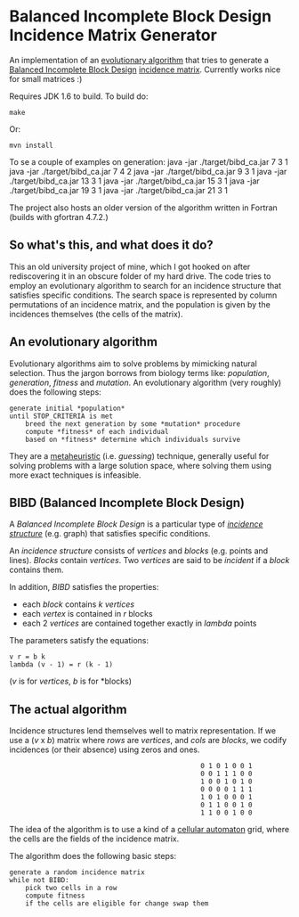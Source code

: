 # Balanced Incomplete Block Design Incidence Matrix Generator

An implementation of an [evolutionary algorithm](https://en.wikipedia.org/wiki/Evolutionary_algorithm) that tries to generate a [Balanced Incomplete Block Design](http://mathworld.wolfram.com/BlockDesign.html) [incidence matrix](https://en.wikipedia.org/wiki/Incidence_matrix). Currently works nice for small matrices :)

Requires JDK 1.6 to build. To build do:

    make 

Or:
   
    mvn install

To se a couple of examples on generation:
    java -jar ./target/bibd_ca.jar 7 3 1
    java -jar ./target/bibd_ca.jar 7 4 2
    java -jar ./target/bibd_ca.jar 9 3 1
    java -jar ./target/bibd_ca.jar 13 3 1
    java -jar ./target/bibd_ca.jar 15 3 1
    java -jar ./target/bibd_ca.jar 19 3 1
    java -jar ./target/bibd_ca.jar 21 3 1

The project also hosts an older version of the algorithm written in Fortran (builds with gfortran 4.7.2.)

## So what's this, and what does it do?

This an old university project of mine, which I got hooked on after rediscovering it in an obscure folder of my hard drive. The code tries to employ an evolutionary algorithm to search for an incidence structure that satisfies specific conditions. The search space is represented by column permutations of an incidence matrix, and the population is given by the incidences themselves (the cells of the matrix).

## An evolutionary algorithm

Evolutionary algorithms aim to solve problems by mimicking natural selection. Thus the jargon borrows from biology terms like: *population*, *generation*, *fitness* and *mutation*. An evolutionary algorithm (very roughly) does the following steps:
    
    generate initial *population*
    until STOP_CRITERIA is met
        breed the next generation by some *mutation* procedure
        compute *fitness* of each individual
        based on *fitness* determine which individuals survive

They are a [metaheuristic](https://en.wikipedia.org/wiki/Metaheuristic) (i.e. *guessing*) technique, generally useful for solving problems with a large solution space, where solving them using more exact techniques is infeasible.

## BIBD (Balanced Incomplete Block Design)

A *Balanced Incomplete Block Design* is a particular type of [*incidence structure*](https://en.wikipedia.org/wiki/Incidence_structure) (e.g. graph) that satisfies specific conditions. 

An *incidence structure* consists of *vertices* and *blocks* (e.g. points and lines). *Blocks* contain *vertices*. Two *vertices* are said to be *incident* if a *block* contains them.

In addition, *BIBD* satisfies the properties:
- each *block* contains *k* *vertices*
- each *vertex* is contained in *r* blocks
- each 2 *vertices* are contained together exactly in *lambda* points

The parameters satisfy the equations:
    
    v r = b k
    lambda (v - 1) = r (k - 1)

(*v* is for *vertices*, *b* is for *blocks)

## The actual algorithm

Incidence structures lend themselves well to matrix representation. If we use a (*v* x *b*) matrix where *rows* are *vertices*, and *cols* are *blocks*, we codify incidences (or their absence) using zeros and ones.

                                                    0 1 0 1 0 0 1
                                                    0 0 1 1 1 0 0
                                                    1 0 0 1 0 1 0
                                                    0 0 0 0 1 1 1
                                                    1 0 1 0 0 0 1
                                                    0 1 1 0 0 1 0
                                                    1 1 0 0 1 0 0

The idea of the algorithm is to use a kind of a [cellular automaton](https://en.wikipedia.org/wiki/Cellular_automaton) grid, where the cells are the fields of the incidence matrix.

The algorithm does the following basic steps:
    
    generate a random incidence matrix
    while not BIBD:
        pick two cells in a row
        compute fitness
        if the cells are eligible for change swap them
